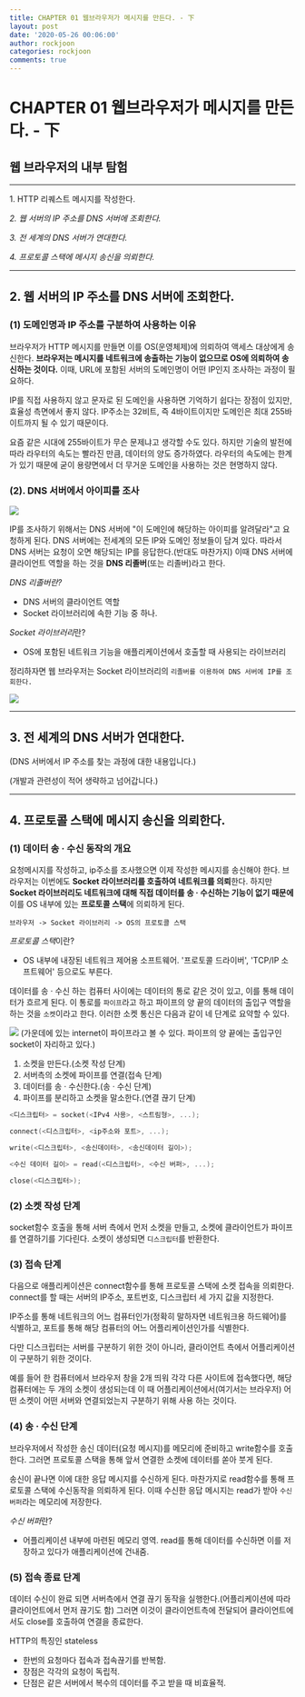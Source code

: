 ```yaml
---
title: CHAPTER 01 웹브라우저가 메시지를 만든다. - 下
layout: post
date: '2020-05-26 00:06:00'
author: rockjoon
categories: rockjoon
comments: true
---
```


# CHAPTER 01 웹브라우저가 메시지를 만든다. - 下

## 웹 브라우저의 내부 탐험

---

1\.  HTTP 리퀘스트 메시지를 작성한다.   

_2\.  웹 서버의 IP 주소를 DNS 서버에 조회한다._

_3\.  전 세계의 DNS 서버가 연대한다._

_4\.  프로토콜 스택에 메시지 송신을 의뢰한다._


---


## 2\.  웹 서버의 IP 주소를 DNS 서버에 조회한다.

### (1) 도메인명과 IP 주소를 구분하여 사용하는 이유

브라우저가 HTTP 메시지를 만들면 이를 OS(운영체제)에 의뢰하여 액세스 대상에게 송신한다. __브라우저는 메시지를 네트워크에 송출하는 기능이 없으므로 OS에 의뢰하여 송신하는 것이다.__ 이때, URL에 포함된 서버의 도메인명이 어떤 IP인지 조사하는 과정이 필요하다. 

IP를 직접 사용하지 않고 문자로 된 도메인을 사용하면 기억하기 쉽다는 장점이 있지만, 효율성 측면에서 좋지 않다. IP주소는 32비트, 즉 4바이트이지만 도메인은 최대 255바이트까지 될 수 있기 때문이다. 

요즘 같은 시대에 255바이트가 무슨 문제냐고 생각할 수도 있다.
하지만 기술의 발전에 따라 라우터의 속도는 빨라진 만큼, 데이터의 양도 증가하였다. 라우터의 속도에는 한계가 있기 때문에 굳이 용량면에서 더 무거운 도메인을 사용하는 것은 현명하지 않다.
   
### (2). DNS 서버에서 아이피를 조사

![](https://raw.githubusercontent.com/Blog-Posting/posting-review/a51f491745f11a409c9bc84450228e94baed9dbb/network_basic/img/1/dns_server.PNG)

IP를 조사하기 위해서는 DNS 서버에 "이 도메인에 해당하는 아이피를 알려달라"고 요청하게 된다. DNS 서버에는 전세계의 모든 IP와 도메인 정보들이 담겨 있다. 따라서 DNS 서버는 요청이 오면 해당되는 IP를 응답한다.(반대도 마찬가지) 이때 DNS 서버에 클라이언트 역할을 하는 것을 **DNS 리졸버**(또는 리졸버)라고 한다. 

*DNS 리졸버란?*
- DNS 서버의 클라이언트 역할
- Socket 라이브러리에 속한 기능 중 하나.

*Socket 라이브러리*란?
- OS에 포함된 네트워크 기능을 애플리케이션에서 호출할 때 사용되는 라이브러리

정리하자면 웹 브라우저는 Socket 라이브러리의 `리졸버를 이용하여 DNS 서버에 IP를 조회한다.`


![](https://raw.githubusercontent.com/Blog-Posting/posting-review/a51f491745f11a409c9bc84450228e94baed9dbb/network_basic/img/1/dns_resolver.PNG)
***
## 3\.  전 세계의 DNS 서버가 연대한다.
(DNS 서버에서 IP 주소를 찾는 과정에 대한 내용입니다.)

(개발과 관련성이 적어 생략하고 넘어갑니다.)

***

## 4\.  프로토콜 스택에 메시지 송신을 의뢰한다.

### (1) 데이터 송 · 수신 동작의 개요
요청메시지를 작성하고, ip주소를 조사했으면 이제 작성한 메시지를 송신해야 한다. 브라우저는 이번에도 **Socket 라이브러리를 호출하여 네트워크를 의뢰**한다. 하지만 **Socket 라이브러리도 네트워크에 대해 직접 데이터를 송 · 수신하는 기능이 없기 때문에** 이를 OS 내부에 있는 **프로토콜 스택**에 의뢰하게 된다.
```
브라우저 -> Socket 라이브러리 -> OS의 프로토콜 스택
```
*프로토콜 스택*이란?
* OS 내부에 내장된 네트워크 제어용 소프트웨어. '프로토콜 드라이버', 'TCP/IP 소프트웨어' 등으로도 부른다.


데이터를 송 · 수신 하는 컴퓨터 사이에는 데이터의 통로 같은 것이 있고, 이를 통해 데이터가 흐르게 된다. 이 통로를 `파이프`라고 하고 파이프의 양 끝의 데이터의 출입구 역할을 하는 것을 `소켓`이라고 한다. 이러한 소켓 통신은 다음과 같이 네 단계로 요약할 수 있다.

![](https://github.com/Blog-Posting/posting-review/raw/ff5dd4c90294b33d6541f7aef25b126828e562b2/network_basic/img/1/socket.PNG)
(가운데에 있는 internet이 파이프라고 볼 수 있다. 파이프의 양 끝에는 출입구인 socket이 자리하고 있다.)

1. 소켓을 만든다.(소켓 작성 단계)
2. 서버측의 소켓에 파이프를 연결(접속 단계)
3. 데이터를 송 · 수신한다.(송 · 수신 단계)
4. 파이프를 분리하고 소켓을 말소한다.(연결 끊기 단계)

```c
<디스크립터> = socket(<IPv4 사용>, <스트림형>, ...);

connect(<디스크립터>, <ip주소와 포트>, ...);

write(<디스크립터>, <송신데이터>, <송신데이터 길이>);

<수신 데이터 길이> = read(<디스크립터>, <수신 버퍼>, ...);

close(<디스크립터>);
```

### (2) 소켓 작성 단계


socket함수 호출을 통해 서버 측에서 먼저 소켓을 만들고, 소켓에 클라이언트가 파이프를 연결하기를 기다린다. 소켓이 생성되면 `디스크립터`를 반환한다. 

### (3) 접속 단계
다음으로 애플리케이션은 connect함수를 통해 프로토콜 스택에 소켓 접속을 의뢰한다. connect를 할 때는 서버의 IP주소, 포트번호, 디스크립터 세 가지 값을 지정한다. 

IP주소를 통해 네트워크의 어느 컴퓨터인가(정확히 말하자면 네트워크용 하드웨어)를 식별하고, 포트를 통해 해당 컴퓨터의 어느 어플리케이션인가를 식별한다.

다만 디스크립터는 서버를 구분하기 위한 것이 아니라, 클라이언트 측에서 어플리케이션이 구분하기 위한 것이다.

예를 들어 한 컴퓨터에서 브라우저 창을 2개 띄워 각각 다른 사이트에 접속했다면, 해당 컴퓨터에는 두 개의 소켓이 생성되는데
이 때 어플리케이션에서(여기서는 브라우저) 어떤 소켓이 어떤 서버와 연결되었는지 구분하기 위해 사용 하는 것이다. 

### (4) 송 · 수신 단계
브라우저에서 작성한 송신 데이터(요청 메시지)를 메모리에 준비하고 write함수를 호출한다. 그러면 프로토콜 스택을 통해 앞서 연결한 소켓에 데이터를 쏟아 붓게 된다.

송신이 끝나면 이에 대한 응답 메시지를 수신하게 된다. 마찬가지로 read함수를 통해 프로토콜 스택에 수신동작을 의뢰하게 된다. 이때 수신한 응답 메시지는 read가 받아 `수신 버퍼`라는 메모리에 저장한다. 

*수신 버퍼*란?
* 어플리케이션 내부에 마련된 메모리 영역. read를 통해 데이터를 수신하면 이를 저장하고 있다가 애플리케이션에 건내줌.

### (5) 접속 종료 단계 
데이터 수신이 완료 되면 서버측에서 연결 끊기 동작을 실행한다.(어플리케이션에 따라 클라이언트에서 먼저 끊기도 함) 그러면 이것이 클라이언트측에 전달되어 클라이언트에서도 close를 호출하여 연결을 종료한다.

HTTP의 특징인 stateless
* 한번의 요청마다 접속과 접속끊기를 반복함.
* 장점은 각각의 요청이 독립적.
* 단점은 같은 서버에서 복수의 데이터를 주고 받을 때 비효율적.